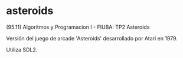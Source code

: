# asteroids
(95.11) Algoritmos y Programacion I - FIUBA: TP2 Asteroids

Versión del juego de arcade 'Asteroids' desarrollado por Atari en 1979.

Utiliza SDL2.
